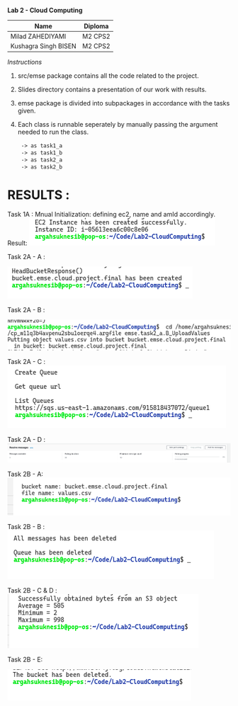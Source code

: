 **Lab 2 - Cloud Computing**

| Name                 | Diploma |
|----------------------|---------|
| Milad ZAHEDIYAMI     | M2 CPS2 |
| Kushagra Singh BISEN | M2 CPS2 |

*Instructions*

1. src/emse package contains all the code related to the project.
2. Slides directory contains a presentation of our work with results.
3. emse package is divided into subpackages in accordance with the tasks given.
4. Each class is runnable seperately by manually passing the argument needed to run the class.

        -> as task1_a
        -> as task1_b
        -> as task2_a
        -> as task2_b

# RESULTS :

Task 1A :
Mnual Initialization:
defining ec2, name and amId accordingly.
Result:
![Task 1A](Images/task1_a.png)
    
Task 2A - A :

![Task 2A - A](Images/task2_a_A.png)

Task 2A - B : 

![Task 2A - B](Images/task2_a_B.png)

Task 2A - C :
![Task 2A - C](Images/task2_a_C.png)

Task 2A - D : 
![Task 2A - D](Images/task2_a_D.png)

Task 2B - A:
![Task 2B - A](Images/task2_b_A.png)

Task 2B - B : 
![Task 2B - B](Images/task2_b_B.png)

Task 2B - C &  D : 
![Task 2B - C & D](Images/task2_b_C_D.png)

Task 2B - E:

![Task 2B - E](Images/task2_b_E.png)

